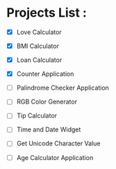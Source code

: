 # Projects List :

- [x] Love Calculator

- [x] BMI Calculator

- [x] Loan Calculator

- [x] Counter Application

- [ ] Palindrome Checker Application

- [ ] RGB Color Generator

- [ ] Tip Calculator

- [ ] Time and Date Widget

- [ ] Get Unicode Character Value

- [ ] Age Calculator Application
